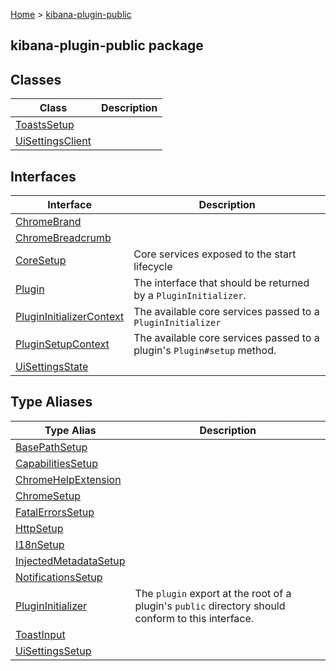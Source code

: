 [Home](./index) &gt; [kibana-plugin-public](./kibana-plugin-public.md)

## kibana-plugin-public package

## Classes

|  Class | Description |
|  --- | --- |
|  [ToastsSetup](./kibana-plugin-public.toastssetup.md) |  |
|  [UiSettingsClient](./kibana-plugin-public.uisettingsclient.md) |  |

## Interfaces

|  Interface | Description |
|  --- | --- |
|  [ChromeBrand](./kibana-plugin-public.chromebrand.md) |  |
|  [ChromeBreadcrumb](./kibana-plugin-public.chromebreadcrumb.md) |  |
|  [CoreSetup](./kibana-plugin-public.coresetup.md) | Core services exposed to the start lifecycle |
|  [Plugin](./kibana-plugin-public.plugin.md) | The interface that should be returned by a <code>PluginInitializer</code>. |
|  [PluginInitializerContext](./kibana-plugin-public.plugininitializercontext.md) | The available core services passed to a <code>PluginInitializer</code> |
|  [PluginSetupContext](./kibana-plugin-public.pluginsetupcontext.md) | The available core services passed to a plugin's <code>Plugin#setup</code> method. |
|  [UiSettingsState](./kibana-plugin-public.uisettingsstate.md) |  |

## Type Aliases

|  Type Alias | Description |
|  --- | --- |
|  [BasePathSetup](./kibana-plugin-public.basepathsetup.md) |  |
|  [CapabilitiesSetup](./kibana-plugin-public.capabilitiessetup.md) |  |
|  [ChromeHelpExtension](./kibana-plugin-public.chromehelpextension.md) |  |
|  [ChromeSetup](./kibana-plugin-public.chromesetup.md) |  |
|  [FatalErrorsSetup](./kibana-plugin-public.fatalerrorssetup.md) |  |
|  [HttpSetup](./kibana-plugin-public.httpsetup.md) |  |
|  [I18nSetup](./kibana-plugin-public.i18nsetup.md) |  |
|  [InjectedMetadataSetup](./kibana-plugin-public.injectedmetadatasetup.md) |  |
|  [NotificationsSetup](./kibana-plugin-public.notificationssetup.md) |  |
|  [PluginInitializer](./kibana-plugin-public.plugininitializer.md) | The <code>plugin</code> export at the root of a plugin's <code>public</code> directory should conform to this interface. |
|  [ToastInput](./kibana-plugin-public.toastinput.md) |  |
|  [UiSettingsSetup](./kibana-plugin-public.uisettingssetup.md) |  |

